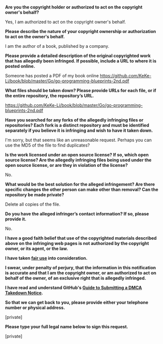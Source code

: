 **Are you the copyright holder or authorized to act on the copyright owner's behalf?**

Yes, I am authorized to act on the copyright owner's behalf.

**Please describe the nature of your copyright ownership or authorization to act on the owner's behalf.**

I am the author of a book, published by a company.

**Please provide a detailed description of the original copyrighted work that has allegedly been infringed. If possible, include a URL to where it is posted online.**

Someone has posted a PDF of my book online https://github.com/KeKe-Li/book/blob/master/Go/go-programming-blueprints-2nd.pdf

**What files should be taken down? Please provide URLs for each file, or if the entire repository, the repository’s URL.**

https://github.com/KeKe-Li/book/blob/master/Go/go-programming-blueprints-2nd.pdf

**Have you searched for any forks of the allegedly infringing files or repositories? Each fork is a distinct repository and must be identified separately if you believe it is infringing and wish to have it taken down.**

I'm sorry, but that seems like an unreasonable request. Perhaps you can use the MD5 of the file to find duplicates?

**Is the work licensed under an open source license? If so, which open source license? Are the allegedly infringing files being used under the open source license, or are they in violation of the license?**

No.

**What would be the best solution for the alleged infringement? Are there specific changes the other person can make other than removal? Can the repository be made private?**

Delete all copies of the file.

**Do you have the alleged infringer’s contact information? If so, please provide it.**

No.

**I have a good faith belief that use of the copyrighted materials described above on the infringing web pages is not authorized by the copyright owner, or its agent, or the law.**

**I have taken <a href="https://www.lumendatabase.org/topics/22">fair use</a> into consideration.**

**I swear, under penalty of perjury, that the information in this notification is accurate and that I am the copyright owner, or am authorized to act on behalf of the owner, of an exclusive right that is allegedly infringed.**

**I have read and understand GitHub's <a href="https://help.github.com/articles/guide-to-submitting-a-dmca-takedown-notice/">Guide to Submitting a DMCA Takedown Notice</a>.**

**So that we can get back to you, please provide either your telephone number or physical address.**

[private]

**Please type your full legal name below to sign this request.**

[private]
